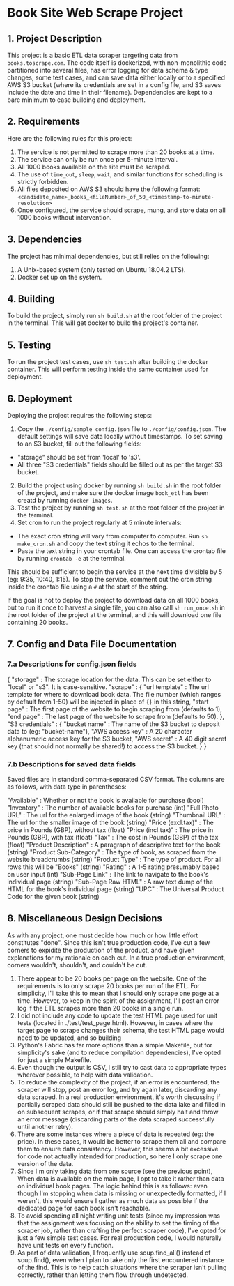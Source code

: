 # Book Site Web Scrape Project

## 1. Project Description

This project is a basic ETL data scraper targeting data from `books.toscrape.com`. The code itself is dockerized, with non-monolithic code partitioned into several files, has error logging for data schema & type changes, some test cases, and can save data either locally or to a specified AWS S3 bucket (where its credentials are set in a config file, and S3 saves include the date and time in their filename). Dependencies are kept to a bare minimum to ease building and deployment.

## 2. Requirements

Here are the following rules for this project:
1. The service is not permitted to scrape more than 20 books at a time.
2. The service can only be run once per 5-minute interval.
3. All 1000 books available on the site must be scraped.
4. The use of `time_out`, `sleep`, `wait`, and similar functions for scheduling is strictly forbidden.
5. All files deposited on AWS S3 should have the following format: `<candidate_name>_books_<fileNumber>_of_50_<timestamp-to-minute-resolution>`
4. Once configured, the service should scrape, mung, and store data on all 1000 books without intervention.

## 3. Dependencies

The project has minimal dependencies, but still relies on the following:
1. A Unix-based system (only tested on Ubuntu 18.04.2 LTS).
2. Docker set up on the system.

## 4. Building

To build the project, simply run `sh build.sh` at the root folder of the project in the terminal. This will get docker to build the project's container.

## 5. Testing

To run the project test cases, use `sh test.sh` after building the docker container. This will perform testing inside the same container used for deployment.

## 6. Deployment

Deploying the project requires the following steps:
1. Copy the `./config/sample config.json` file to `./config/config.json`. The default settings will save data locally without timestamps. To set saving to an S3 bucket, fill out the following fields:
 * "storage" should be set from 'local' to 's3'.
 * All three "S3 credentials" fields should be filled out as per the target S3 bucket.
2. Build the project using docker by running `sh build.sh` in the root folder of the project, and make sure the docker image `book_etl` has been creatd by running `docker images`.
3. Test the project by running `sh test.sh` at the root folder of the project in the terminal.
3. Set cron to run the project regularly at 5 minute intervals:
 * The exact cron string will vary from computer to computer. Run `sh make_cron.sh` and copy the text string it echos to the terminal.
 * Paste the text string in your crontab file. One can access the crontab file by running `crontab -e` at the terminal.

 This should be sufficient to begin the service at the next time divisible by 5 (eg: 9:35, 10:40, 1:15). To stop the service, comment out the cron string inside the crontab file using a `#` at the start of the string.

If the goal is not to deploy the project to download data on all 1000 books, but to run it once to harvest a single file, you can also call `sh run_once.sh` in the root folder of the project at the terminal, and this will download one file containing 20 books.

## 7. Config and Data File Documentation

### 7.a Descriptions for config.json fields

{
    "storage" : The storage location for the data. This can be set either to "local" or "s3". It is case-sensitive.
    "scrape" : {
        "url template" : The url template for where to download book data. The file number (which ranges by default from 1-50) will be injected in place of `{}` in this string,
        "start page" : The first page of the website to begin scraping from (defaults to 1),
        "end page" : The last page of the website to scrape from (defaults to 50).
    },
    "S3 credentials" : {
        "bucket name" : The name of the S3 bucket to deposit data to (eg: "bucket-name"),
        "AWS access key" : A 20 character alphanumeric access key for the S3 bucket,
        "AWS secret" : A 40 digit secret key (that should not normally be shared!) to access the S3 bucket.
    }
}

### 7.b Descriptions for saved data fields

Saved files are in standard comma-separated CSV format. The columns are as follows, with data type in parentheses:

"Available"            : Whether or not the book is available for purchase (bool)
"Inventory"            : The number of available books for purchase (int)
"Full Photo URL"       : The url for the enlarged image of the book (string)
"Thumbnail URL"        : The url for the smaller image of the book (string)
"Price (excl.tax)"     : The price in Pounds (GBP), without tax (float)
"Price (incl.tax)"     : The price in Pounds (GBP), with tax (float)
"Tax"                  : The cost in Pounds (GBP) of the tax (float)
"Product Description"  : A paragraph of descriptive text for the book (string)
"Product Sub-Category" : The type of book, as scraped from the website breadcrumbs (string)
"Product Type"         : The type of product. For all rows this will be "Books" (string)
"Rating"               : A 1-5 rating presumably based on user input (int)
"Sub-Page Link"        : The link to navigate to the book's individual page (string)
"Sub-Page Raw HTML"    : A raw text dump of the HTML for the book's individual page (string)
"UPC"                  : The Universal Product Code for the given book (string)

## 8. Miscellaneous Design Decisions

As with any project, one must decide how much or how little effort constitutes "done". Since this isn't true production code, I've cut a few corners to expidite the production of the product, and have given explanations for my rationale on each cut. In a true production environment, corners wouldn't, shouldn't, and couldn't be cut.

1. There appear to be 20 books per page on the website. One of the requirements is to only scrape 20 books per run of the ETL. For simplicity, I'll take this to mean that I should only scrape one page at a time. However, to keep in the spirit of the assignment, I'll post an error log if the ETL scrapes more than 20 books in a single run.
2. I did not include any code to update the test HTML page used for unit tests (located in ./test/test_page.html). However, in cases where the target page to scrape changes their schema, the test HTML page would need to be updated, and so building 
3. Python's Fabric has far more options than a simple Makefile, but for simplicity's sake (and to reduce compilation dependencies), I've opted for just a simple Makefile.
4. Even though the output is CSV, I still try to cast data to appropriate types wherever possible, to help with data validation.
5. To reduce the complexity of the project, if an error is encountered, the scraper will stop, post an error log, and try again later, discarding any data scraped. In a real production environment, it's worth discussing if partially scraped data should still be pushed to the data lake and filled in on subsequent scrapes, or if that scrape should simply halt and throw an error message (discarding parts of the data scraped successfully until another retry).
6. There are some instances where a piece of data is repeated (eg: the price). In these cases, it would be better to scrape them all and compare them to ensure data consistency. However, this seems a bit excessive for code not actually intended for production, so here I only scrape one version of the data.
7. Since I'm only taking data from one source (see the previous point), When data is available on the main page, I opt to take it rather than data on individual book pages. The logic behind this is as follows: even though I'm stopping when data is missing or unexpectedly formatted, if I weren't, this would ensure I gather as much data as possible if the dedicated page for each book isn't reachable.
8. To avoid spending all night writing unit tests (since my impression was that the assignment was focusing on the ability to set the timing of the scraper job, rather than crafting the perfect scraper code), I've opted for just a few simple test cases. For real production code, I would naturally have unit tests on every function.
9. As part of data validation, I frequently use soup.find_all() instead of soup.find(), even when I plan to take only the first encountered instance of the find. This is to help catch situations where the scraper isn't pulling correctly, rather than letting them flow through undetected.